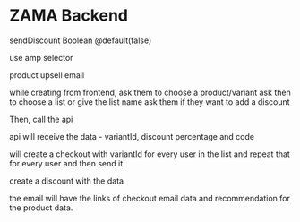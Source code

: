 # ZAMA Backend

sendDiscount Boolean @default(false)

use amp selector

product upsell email

while creating from frontend,
ask them to choose a product/variant
ask then to choose a list or give the list name
ask them if they want to add a discount

Then, call the api

api will receive the data - variantId, discount percentage and code

will create a checkout with variantId for every user in the list and repeat that for every user and then send it

create a discount with the data

the email will have the links of checkout email data and recommendation for the product data.
